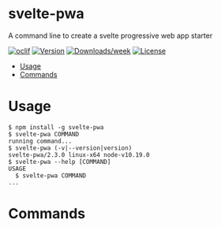 svelte-pwa
==========

A command line to create a svelte progressive web app starter

[![oclif](https://img.shields.io/badge/cli-oclif-brightgreen.svg)](https://oclif.io)
[![Version](https://img.shields.io/npm/v/svelte-pwa.svg)](https://npmjs.org/package/svelte-pwa)
[![Downloads/week](https://img.shields.io/npm/dw/svelte-pwa.svg)](https://npmjs.org/package/svelte-pwa)
[![License](https://img.shields.io/npm/l/svelte-pwa.svg)](https://github.com/https://github.com/jenaro94/svelte-pwa-cli/https://github.com/jenaro94/svelte-pwa-cli/blob/master/package.json)

<!-- toc -->
* [Usage](#usage)
* [Commands](#commands)
<!-- tocstop -->
# Usage
<!-- usage -->
```sh-session
$ npm install -g svelte-pwa
$ svelte-pwa COMMAND
running command...
$ svelte-pwa (-v|--version|version)
svelte-pwa/2.3.0 linux-x64 node-v10.19.0
$ svelte-pwa --help [COMMAND]
USAGE
  $ svelte-pwa COMMAND
...
```
<!-- usagestop -->
# Commands
<!-- commands -->

<!-- commandsstop -->
